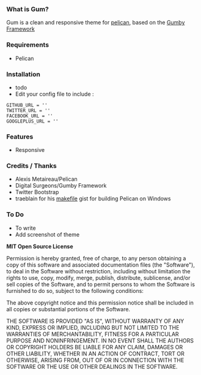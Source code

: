 ### What is Gum?

Gum is a clean and responsive theme for [pelican](https://github.com/ametaireau/pelican), based on the [Gumby Framework](http://gumbyframework.com/docs)

### Requirements

* Pelican

### Installation

* todo
* Edit your config file to include : 
```
GITHUB_URL = ''
TWITTER_URL = ''
FACEBOOK_URL = ''
GOOGLEPLUS_URL = ''
```

### Features

* Responsive

### Credits / Thanks
 * Alexis Metaireau/Pelican
 * Digital Surgeons/Gumby Framework
 * Twitter Bootstrap
 * traeblain for his [makefile](https://gist.github.com/traeblain/4252511) gist for building Pelican on Windows


### To Do

* To write
* Add screenshot of theme

**MIT Open Source License**

Permission is hereby granted, free of charge, to any person obtaining a copy of this software and associated documentation files (the "Software"), to deal in the Software without restriction, including without limitation the rights to use, copy, modify, merge, publish, distribute, sublicense, and/or sell copies of the Software, and to permit persons to whom the Software is furnished to do so, subject to the following conditions:

The above copyright notice and this permission notice shall be included in all copies or substantial portions of the Software.

THE SOFTWARE IS PROVIDED "AS IS", WITHOUT WARRANTY OF ANY KIND, EXPRESS OR IMPLIED, INCLUDING BUT NOT LIMITED TO THE WARRANTIES OF MERCHANTABILITY, FITNESS FOR A PARTICULAR PURPOSE AND NONINFRINGEMENT. IN NO EVENT SHALL THE AUTHORS OR COPYRIGHT HOLDERS BE LIABLE FOR ANY CLAIM, DAMAGES OR OTHER LIABILITY, WHETHER IN AN ACTION OF CONTRACT, TORT OR OTHERWISE, ARISING FROM, OUT OF OR IN CONNECTION WITH THE SOFTWARE OR THE USE OR OTHER DEALINGS IN THE SOFTWARE.